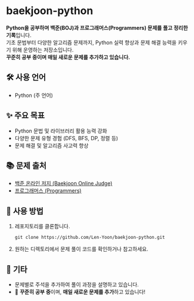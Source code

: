 <h1>baekjoon-python</h1>

<p><strong>Python을 공부하며 백준(BOJ)과 프로그래머스(Programmers) 문제를 풀고 정리한 기록</strong>입니다.<br>
기초 문법부터 다양한 알고리즘 문제까지, Python 실력 향상과 문제 해결 능력을 키우기 위해 운영하는 저장소입니다.<br>
<strong>꾸준히 공부 중이며 매일 새로운 문제를 추가하고 있습니다.</strong></p>

<h2>🛠 사용 언어</h2>
<ul>
  <li>Python (주 언어)</li>
</ul>

<h2>✨ 주요 목표</h2>
<ul>
  <li>Python 문법 및 라이브러리 활용 능력 강화</li>
  <li>다양한 문제 유형 경험 (DFS, BFS, DP, 정렬 등)</li>
  <li>문제 해결 및 알고리즘 사고력 향상</li>
</ul>

<h2>📚 문제 출처</h2>
<ul>
  <li><a href="https://www.acmicpc.net/" target="_blank">백준 온라인 저지 (Baekjoon Online Judge)</a></li>
  <li><a href="https://programmers.co.kr/" target="_blank">프로그래머스 (Programmers)</a></li>
</ul>

<h2>🚀 사용 방법</h2>
<ol>
  <li>레포지토리를 클론합니다.
    <pre><code>git clone https://github.com/Len-Yoon/baekjoon-python.git</code></pre>
  </li>
  <li>원하는 디렉토리에서 문제 풀이 코드를 확인하거나 참고하세요.</li>
</ol>

<h2>📌 기타</h2>
<ul>
  <li>문제별로 주석을 추가하여 풀이 과정을 설명하고 있습니다.</li>
  <li>🚧 <strong>꾸준히 공부 중</strong>이며, <strong>매일 새로운 문제를 추가</strong>하고 있습니다!</li>
</ul>
